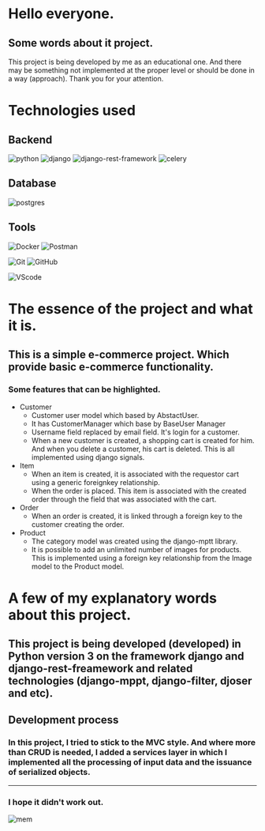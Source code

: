 # Hello everyone.

## Some words about it project.

This project is being developed by me as an educational one. And there may be something not implemented at the proper level or should be done in a way (approach). Thank you for your attention.

# Technologies used

## Backend

![python](https://img.shields.io/badge/Python3-yellow?style=for-the-badge&logo=python)
![django](https://img.shields.io/badge/Django-00a328?style=for-the-badge&logo=django)
![django-rest-framework](https://img.shields.io/badge/DRF-c70d00?style=for-the-badge&logo=django)
![celery](https://img.shields.io/badge/Celery-a6ff00c70d00?style=for-the-badge&logo=celery) 

## Database

![postgres](https://img.shields.io/badge/Postgres-282438?style=for-the-badge&logo=postgresql)

## Tools

![Docker](https://img.shields.io/badge/Docker-160d91?style=for-the-badge&logo=Docker)
![Postman](https://img.shields.io/badge/Postman-dba240?style=for-the-badge&logo=postman)

![Git](https://img.shields.io/badge/GIT-black?style=for-the-badge&logo=git)
![GitHub](https://img.shields.io/badge/github-292621?style=for-the-badge&logo=github)

![VScode](https://img.shields.io/badge/VSCode-blue?style=for-the-badge&logo=visual-studio-code)

# The essence of the project and what it is.

## This is a simple e-commerce project. Which provide basic e-commerce functionality.

### Some features that can be highlighted.

+ Customer
  + Customer user model which based by AbstactUser.
  + It has CustomerManager which base by BaseUser Manager
  + Username field replaced by email field. It's login for a customer.
  + When a new customer is created, a shopping cart is created for him. And when you delete a customer, his cart is deleted. This is all implemented using django signals.
+ Item
  + When an item is created, it is associated with the requestor cart using a generic foreignkey relationship.
  + When the order is placed. This item is associated with the created order through the field that was associated with the cart.
+ Order
  + When an order is created, it is linked through a foreign key to the customer creating the order.
+ Product
  + The category model was created using the django-mptt library.
  + It is possible to add an unlimited number of images for products. This is implemented using a foreign key relationship from the Image model to the Product model.

# A few of my explanatory words about this project. 

## This project is being developed (developed) in Python version 3 on the framework django and django-rest-freamework and related technologies (django-mppt, django-filter, djoser and etc).

## Development process

### In this project, I tried to stick to the MVC style. And where more than CRUD is needed, I added a services layer in which I implemented all the processing of input data and the issuance of serialized objects.

___

### I hope it didn't work out. 

![mem](https://c.tenor.com/BvNT-VXurjEAAAAd/meme-what-the-hell-is-this.gif)
